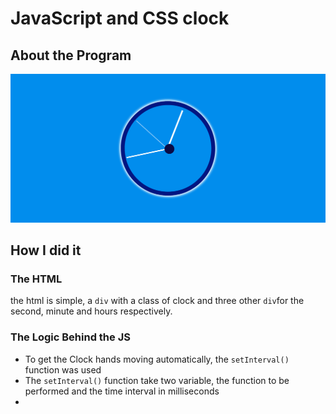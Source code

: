 # JavaScript and CSS clock

## About the Program

![Program sample](./sample.png)

## How I did it

### The HTML

the html is simple, a `div` with a class of clock and three other `div`for the second, minute and hours respectively.

### The Logic Behind the JS

- To get the Clock hands moving automatically, the `setInterval()` function was used
- The `setInterval()` function take two variable, the function to be performed and the time interval in milliseconds
-
